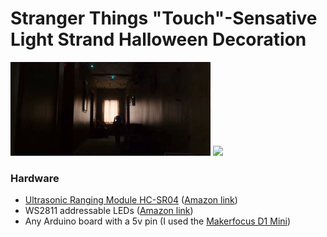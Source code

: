 # Stranger Things "Touch"-Sensative Light Strand Halloween Decoration

[![](./stranger_things_reference.gif)](https://www.youtube.com/watch?v=ihhJAQzysuk)
![](./demo.gif)

### Hardware
* [Ultrasonic Ranging Module HC-SR04](http://www.micropik.com/PDF/HCSR04.pdf) ([Amazon link](https://smile.amazon.com/gp/product/B00UJA1TAQ))
* WS2811 addressable LEDs ([Amazon link](https://smile.amazon.com/gp/product/B00B4UKG2W))
* Any Arduino board with a 5v pin (I used the [Makerfocus D1 Mini](https://www.gearbest.com/boards-shields/pp_595443.html))
